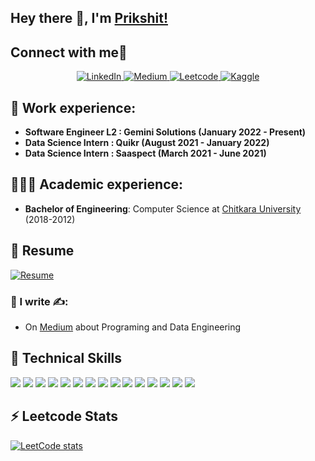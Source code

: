 ## Hey there 👋, I'm [Prikshit!](https://github.com/prikshit-2000)

## Connect with me🤗
<center>
<a href="https://www.linkedin.com/in/prikshitsingla/" target="_blank">
    <img src="https://img.shields.io/badge/linkedin-%230077B5.svg?&style=for-the-badge&logo=linkedin&logoColor=white&color=071A2C" alt="LinkedIn"/>
  </a>
 <a href="https://medium.com/@prikshitsingla78/" target="_blank">
    <img src="https://img.shields.io/badge/medium-%2312100E.svg?&style=for-the-badge&logo=medium&logoColor=white&color=071A2C" alt="Medium"/>
  </a>

<a href="https://leetcode.com/u/prikshitsingla78/" target="_blank">
    <img src="https://img.shields.io/badge/LeetCode-%23000000.svg?&style=for-the-badge&logo=Leetcode&logoColor=white&color=071A2C" alt="Leetcode"/>
  </a>
<a href="https://www.kaggle.com/prikshitsingla" target="_blank">
    <img src="https://img.shields.io/badge/Kaggle-%23000000.svg?&style=for-the-badge&logo=kaggle&logoColor=white&color=071A2C" alt="Kaggle"/>
  </a>
</center>

## 💼 Work experience:
  - **Software Engineer L2 : Gemini Solutions (January 2022 - Present)**
  - **Data Science Intern : Quikr (August 2021 - January 2022)** 
  - **Data Science Intern : Saaspect (March 2021 - June 2021)**
    
## 👨🏻‍🎓 Academic experience:
  - **Bachelor of Engineering**: Computer Science at [Chitkara University](https://www.chitkara.edu.in/) (2018-2012)
## 📄 Resume 
<a href="https://github.com/prikshit-2000/prikshit-2000/raw/main/resume.pdf" target="_blank">
    <img src="https://img.shields.io/badge/Resume-Download-%23000000.svg?&style=for-the-badge&logo=resume&logoColor=white&color=071A2C" alt="Resume"/>
  </a>

### 📝 I write ✍️:
  - On [Medium](https://medium.com/@prikshitsingla78) about Programing and Data Engineering


## 💼 Technical Skills

![](https://img.shields.io/badge/Python-3776AB?style=flat&logo=python&logoColor=white)
![](https://img.shields.io/badge/MySQL-4479A1?style=flat&logo=mysql&logoColor=white)
![](https://img.shields.io/badge/Kafka-231F20?style=flat&logo=apache-kafka&logoColor=white)
![](https://img.shields.io/badge/AWS-232F3E?style=flat&logo=amazon-aws&logoColor=white)
![](https://img.shields.io/badge/Docker-2496ED?style=flat&logo=docker&logoColor=white)
![](https://img.shields.io/badge/Git-F05032?style=flat&logo=git&logoColor=white)
![](https://img.shields.io/badge/Spark-E25A1C?style=flat&logo=apache-spark&logoColor=white)
![](https://img.shields.io/badge/Databricks-FF3621?style=flat&logo=databricks&logoColor=white)
![](https://img.shields.io/badge/Snowflake-29B5E8?style=flat&logo=snowflake&logoColor=white)
![](https://img.shields.io/badge/FastAPI-009688?style=flat&logo=fastapi&logoColor=white)
![](https://img.shields.io/badge/Hadoop-DAA520?style=flat&logo=hadoop&logoColor=white)
![](https://img.shields.io/badge/Machine_Learning-FF6F61?style=flat&logoColor=white)
![](https://img.shields.io/badge/Airflow-017CEE?style=flat&logo=apache-airflow&logoColor=white)
![](https://img.shields.io/badge/Power_BI-F2C811?style=flat&logo=microsoft-power-bi&logoColor=white)
![](https://img.shields.io/badge/Tableau-E97627?style=flat&logo=tableau&logoColor=white)
## ⚡ Leetcode Stats
[![LeetCode stats](https://leetcode-stats-six.vercel.app/?username=prikshitsingla78)](https://github.com/prikshit-2000/prikshit-2000)
